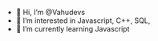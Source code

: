 - 👋 Hi, I’m @Vahudevs
- 👀 I’m interested in Javascript, C++, SQL, 
- 🌱 I’m currently learning Javascript



